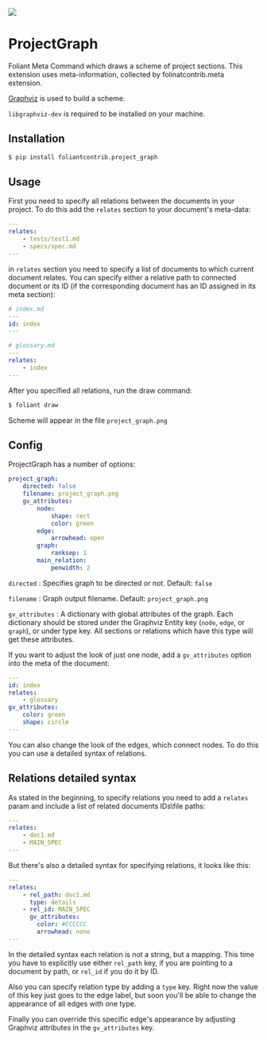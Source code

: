 ![](https://img.shields.io/pypi/v/foliantcontrib.project_graph.svg)

# ProjectGraph

Foliant Meta Command which draws a scheme of project sections. This extension uses meta-information, collected by folinatcontrib.meta extension.

[Graphviz](http://graphviz.org) is used to build a scheme.

`libgraphviz-dev` is required to be installed on your machine.

## Installation

```bash
$ pip install foliantcontrib.project_graph
```

## Usage

First you need to specify all relations between the documents in your project. To do this add the `relates` section to your document's meta-data:

```yaml
---
relates:
    - tests/test1.md
    - specs/spec.md
---
```

in `relates` section you need to specify a list of documents to which current document relates. You can specify either a relative path to connected document or its ID (if the corresponding document has an ID assigned in its meta section):


```yaml
# index.md
---
id: index
---
```

```yaml
# glossary.md
---
relates:
    - index
---
```

After you specified all relations, run the draw command:

```bash
$ foliant draw
```

Scheme will appear in the file `project_graph.png`

## Config

ProjectGraph has a number of options:

```yaml
project_graph:
    directed: false
    filename: project_graph.png
    gv_attributes:
        node:
            shape: rect
            color: green
        edge:
            arrowhead: open
        graph:
            ranksep: 1
        main_relation:
            penwidth: 2
```

`directed`
:   Specifies graph to be directed or not. Default: `false`

`filename`
:   Graph output filename. Default: `project_graph.png`

`gv_attributes`
:   A dictionary with global attributes of the graph. Each dictionary should be stored under the Graphviz Entity key (`node`, `edge`, or `graph`), or under type key. All sections or relations which have this type will get these attributes.

If you want to adjust the look of just one node, add a `gv_attributes` option into the meta of the document:

```yaml
---
id: index
relates:
    - glossary
gv_attributes:
    color: green
    shape: circle
---
```

You can also change the look of the edges, which connect nodes. To do this you can use a detailed syntax of relations.

## Relations detailed syntax

As stated in the beginning, to specify relations you need to add a `relates` param and include a list of related documents IDs\file paths:

```yaml
---
relates:
    - doc1.md
    - MAIN_SPEC
---
```

But there's also a detailed syntax for specifying relations, it looks like this:

```yaml
---
relates:
    - rel_path: doc1.md
      type: details
    - rel_id: MAIN_SPEC
      gv_attributes:
        color: #CCCCCC
        arrowhead: none
---
```

In the detailed syntax each relation is not a string, but a mapping. This time you have to explicitly use either `rel_path` key, if you are pointing to a document by path, or `rel_id` if you do it by ID.

Also you can specify relation type by adding a `type` key. Right now the value of this key just goes to the edge label, but soon you'll be able to change the appearance of all edges with one type.

Finally you can override this specific edge's appearance by adjusting Graphviz attributes in the `gv_attributes` key.
